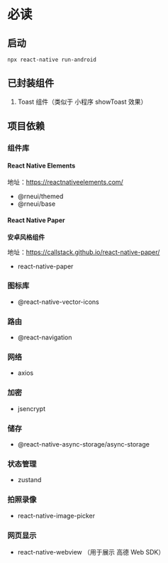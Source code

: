 # 必读

## 启动

```
npx react-native run-android
```

## 已封装组件

1. Toast 组件（类似于 小程序 showToast 效果）

## 项目依赖

### 组件库

#### React Native Elements

地址：https://reactnativeelements.com/

- @rneui/themed 
- @rneui/base

#### React Native Paper

**安卓风格组件**

地址：https://callstack.github.io/react-native-paper/

- react-native-paper

### 图标库

- @react-native-vector-icons

### 路由

- @react-navigation

### 网络

- axios

### 加密

- jsencrypt

### 储存

- @react-native-async-storage/async-storage

### 状态管理

- zustand

### 拍照录像

- react-native-image-picker

### 网页显示

- react-native-webview （用于展示 高德 Web SDK）





### 
